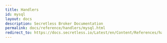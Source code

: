 ```yaml
---
title: Handlers
id: mysql
layout: docs
description: Secretless Broker Documentation
permalink: docs/reference/handlers/mysql.html
redirect_to: https://docs.secretless.io/Latest/en/Content/References/handlers/mysql.htm
---
```

